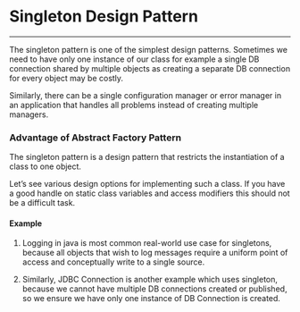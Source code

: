 # Singleton Design Pattern

-----------------------------------------------

The singleton pattern is one of the simplest design patterns.
Sometimes we need to have only one instance of our class for example a single DB connection shared by multiple objects 
as creating a separate DB connection for every object may be costly.

Similarly, there can be a single configuration manager or error manager in an application that handles all problems
instead of creating multiple managers.

### Advantage of Abstract Factory Pattern
The singleton pattern is a design pattern that restricts the instantiation of a class to one object.

Let’s see various design options for implementing such a class. If you have a good handle on static class variables
and access modifiers this should not be a difficult task.
 


#### Example
1. Logging in java is most common real-world use case for singletons,
because all objects that wish to log messages require a uniform point of access and conceptually write to a single source.

2. Similarly, JDBC Connection is another example which uses singleton,
because we cannot have multiple DB connections created or published,
so we ensure we have only one instance of DB Connection is created.
